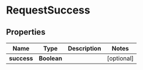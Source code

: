 

# RequestSuccess


## Properties

Name | Type | Description | Notes
------------ | ------------- | ------------- | -------------
**success** | **Boolean** |  |  [optional]



